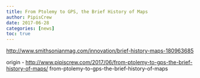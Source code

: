 ```yaml
---
title: From Ptolemy to GPS, the Brief History of Maps
author: PipisCrew
date: 2017-06-28
categories: [news]
toc: true
---
```


http://www.smithsonianmag.com/innovation/brief-history-maps-180963685

origin - http://www.pipiscrew.com/2017/06/from-ptolemy-to-gps-the-brief-history-of-maps/ from-ptolemy-to-gps-the-brief-history-of-maps
